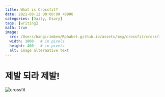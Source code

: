 ```yaml
---
title: What is Crossfit?
date: 2021-08-12 09:00:00 +0900
categories: [Daily, Diary]
tags: [writing] 
math: true
image:
  src: /Users/bangirimben/Rphabet.github.io/assets/img/crossfit/crossfitting.png
  width: 1000   # in pixels
  height: 400   # in pixels
  alt: image alternative text
---
```


# 제발 되라 제발!



![crossfit](/Users/bangirimben/Rphabet.github.io/assets/img/crossfit/crossfitting.png)

